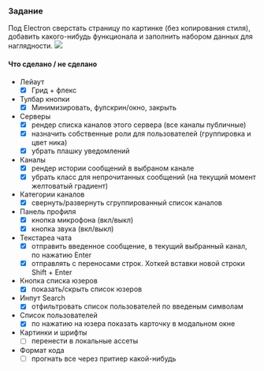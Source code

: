 ### Задание
Под Electron сверстать страницу по картинке (без копирования стиля), добавить какого-нибудь функционала и заполнить набором данных для наглядности.
![](https://cdn.lo4d.com/t/screenshot/discord.png)
#### Что сделано / не сделано
+ Лейаут
	- [x] Грид + флекс
+ Тулбар кнопки
	- [x] Минимизировать, фулскрин/окно, закрыть
+ Серверы
	- [x] рендер списка каналов этого сервера (все каналы публичные)
	- [x] назначить собственные роли для пользователей (группировка и цвет ника)
	- [x] убрать плашку уведомлений
+ Каналы
	- [x] рендер истории сообщений в выбраном канале
	- [x] убрать класс для непрочитанных сообщений (на текущий момент желтоватый градиент)
+ Категории каналов
	- [x] свернуть/развернуть сгруппированный список каналов
+ Панель профиля
	- [x] кнопка микрофона (вкл/выкл)
	- [x] кнопка звука (вкл/выкл)
+ Текстареа чата
	- [x] отправить введенное сообщение, в текущий выбранный канал, по нажатию Enter
	- [x] отправлять с переносами строк. Хоткей вставки новой строки Shift + Enter
+ Кнопка списка юзеров
	- [x] показать/скрыть список юзеров
+ Инпут Search
	- [x] отфильтровать список пользователей по введеным символам
+ Список пользователей
	- [x] по нажатию на юзера показать карточку в модальном окне
+ Картинки и шрифты
	- [ ] перенести в локальные ассеты
+ Формат кода
	- [ ] прогнать все через притиер какой-нибудь